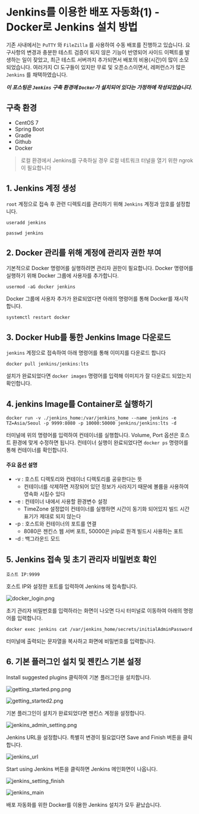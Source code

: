 # Jenkins를 이용한 배포 자동화(1) - Docker로 Jenkins 설치 방법

기존 사내에서는 `PuTTY` 와 `FileZilla` 를 사용하여 수동 배포를 진행하고 있습니다. 요구사항의 변경과 충분한 테스트 검증이 되지 않은 기능이 반영되어 사이드 이펙트를 발생하는 일이 잦았고, 최근 테스트
서버까지 추가되면서 배포의 비용(시간)이 많이 소모되었습니다. 여러가지 CI 도구들이 있지만 무료 및 오픈소스이면서, 레퍼런스가 많은 `Jenkins` 를 채택하였습니다.

***이 포스팅은 `Jenkins` 구축 환경에 `Docker`가 설치되어 있다는 가정하에 작성되었습니다.***

## 구축 환경

- CentOS 7
- Spring Boot
- Gradle
- Github
- Docker

> 로컬 환경에서 Jenkins를 구축하실 경우 로컬 네트워크 터널을 열기 위한 ngrok이 필요합니다

## 1. Jenkins 계정 생성

`root` 계정으로 접속 후 관련 디렉토리를 관리하기 위해 `Jenkins` 계정과 암호를 설정합니다.

```
useradd jenkins
```

```
passwd jenkins
```

## 2. Docker 관리를 위해 계정에 관리자 권한 부여

기본적으로 Docker 명령어를 실행하려면 관리자 권한이 필요합니다. Docker 명령어를 실행하기 위해 Docker 그룹에 사용자를 추가합니다.

```
usermod -aG docker jenkins
```

Docker 그룹에 사용자 추가가 완료되었다면 아래의 명령어를 통해 Docker를 재시작 합니다.

```
systemctl restart docker
```

## 3. Docker Hub를 통한 Jenkins Image 다운로드

`jenkins` 계정으로 접속하여 아래 명령어를 통해 이미지를 다운로드 합니다

```
docker pull jenkins/jenkins:lts
```

설치가 완료되었다면 `docker images` 명령어를 입력해 이미지가 잘 다운로드 되었는지 확인합니다.

## 4. jenkins Image를 Container로 실행하기

```
docker run -v ./jenkins_home:/var/jenkins_home --name jenkins -e TZ=Asia/Seoul -p 9999:8080 -p 10000:50000 jenkins/jenkins:lts -d
```

터미널에 위의 명령어를 입력하여 컨테이너를 실행합니다. Volume, Port 옵션은 호스트 환경에 맞게 수정하면 됩니다. 컨테이너 실행이 완료되었다면 `docker ps` 명령어를 통해 컨테이너를 확인합니다.

#### 주요 옵션 설명

- -v : 호스트 디렉토리와 컨테이너 디렉토리를 공유한다는 뜻
    - 컨테이너를 삭제하면 저장되어 있던 정보가 사라지기 때문에 볼륨을 사용하여 영속화 시킬수 있다
- -e : 컨테이너 내에서 사용할 환경변수 설정
    - TimeZone 설정없이 컨테이너를 실행하면 시간이 동기화 되어있지 빌드 시간 표기가 제대로 되지 않는다
- -p :    호스트와 컨테이너의 포트를 연결
    - 8080은 젠킨스 웹 서버 포트, 50000은 jnlp로 원격 빌드시 사용하는 포트
- -d : 백그라운드 모드

## 5. Jenkins 접속 및 초기 관리자 비밀번호 확인

```
호스트 IP:9999
```

호스트 IP와 설정한 포트를 입력하여 Jenkins 에 접속합니다.

![docker_login.png](../images/docker_login.png)

초기 관리자 비밀번호를 입력하라는 화면이 나오면 다시 터미널로 이동하여 아래의 명령어를 입력합니다.

```
docker exec jenkins cat /var/jenkins_home/secrets/initialAdminPassword
```

터미널에 출력되는 문자열을 복사하고 화면에 비밀번호를 입력합니다.

## 6. 기본 플러그인 설치 및 젠킨스 기본 설정

Install suggested plugins 클릭하여 기본 플러그인을 설치합니다.

![getting_started.png.png](../images/getting_started1.png)

![getting_started2.png](../images/getting_started2.png)

기본 플러그인이 설치가 완료되었다면 젠킨스 계정을 설정합니다.

![jenkins_admin_setting.png](../images/jenkins_admin_setting.png)

Jenkins URL을 설정합니다. 특별히 변경이 필요없다면 Save and Finish 버튼을 클릭합니다.

![jenkins_url](../images/jenkins_url.png)

Start using Jenkins 버튼을 클릭하면 Jenkins 메인화면이 나옵니다.

![jenkins_setting_finish](../images/jenkins_setting_finish.png)

![jenkins_main](../images/jenkins_main.png)

배포 자동화를 위한 Docker를 이용한 Jenkins 설치가 모두 끝났습니다.